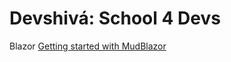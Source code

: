 # Devshivá: School 4 Devs

Blazor
    [Getting started with MudBlazor](https://devshivaschool4devs.blogspot.com/2024/11/getting-started-with-mudblazor.html)
